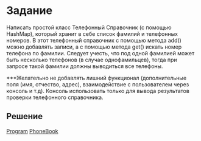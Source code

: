 # Задание
Написать простой класс Телефонный Справочник (с помощью HashMap), который хранит в себе список фамилий и телефонных номеров.
В этот телефонный справочник с помощью метода add() можно добавлять записи, а с помощью метода get() искать номер телефона по фамилии.
Следует учесть, что под одной фамилией может быть несколько телефонов (в случае однофамильцев),
тогда при запросе такой фамилии должны выводиться все телефоны.

***Желательно не добавлять лишний функционал (дополнительные поля (имя, отчество, адрес),
взаимодействие с пользователем через консоль и т.д). Консоль использовать только для вывода результатов проверки телефонного справочника.



## Решение 


[Program](src/main/java/ru/egorova/api/Homework5/Program.java)
[PhoneBook](src/main/java/ru/egorova/api/Homework5/PhoneBook.java)
